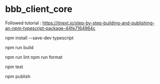 # bbb_client_core

Followed tutorial :
https://itnext.io/step-by-step-building-and-publishing-an-npm-typescript-package-44fe7164964c

npm install --save-dev typescript

npm run build

npm run lint
npm run format

npm test

npm publish
